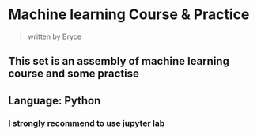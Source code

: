# Machine learning Course & Practice

> written by Bryce

## This set is an assembly of machine learning course and some practise
## Language: Python
### I strongly recommend to use jupyter lab 
 
